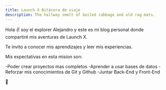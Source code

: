 ```yaml
---
title: Launch X Bitácora de viaje
description: The hallway smelt of boiled cabbage and old rag mats.
---
```


Hola ✌️  soy el explorer Alejandro y este es mi blog personal donde compartiré mis aventuras de Launch X.

Te invito a conocer mis aprendizajes y leer mis experiencias.

Mis expectativas en esta mision son:

  -Poder crear proyectos mas completos
  -Aprender a usar bases de datos
  -Reforzar mis conocimientos de Git y Github
  -Juntar Back-End y Front-End

🚀
